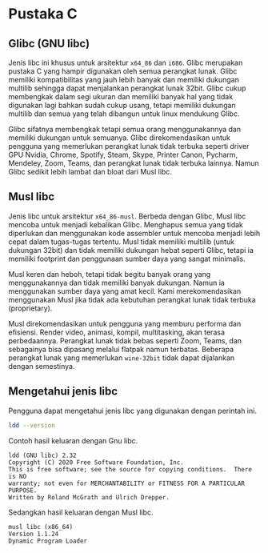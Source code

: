 # Pustaka C

## Glibc (GNU libc)

Jenis libc ini khusus untuk arsitektur `x64_86` dan `i686`. Glibc merupakan pustaka C yang hampir digunakan oleh semua perangkat lunak. Glibc memiliki kompatibilitas yang jauh lebih banyak dan memiliki dukungan multilib sehingga dapat menjalankan perangkat lunak 32bit. Glibc cukup membengkak dalam segi ukuran dan memiliki banyak hal yang tidak digunakan lagi bahkan sudah cukup usang, tetapi memiliki dukungan multilib dan semua yang telah dibangun untuk linux mendukung Glibc.

Glibc sifatnya membengkak tetapi semua orang menggunakannya dan memiliki dukungan untuk semuanya. Glibc direkomendasikan untuk pengguna yang memerlukan perangkat lunak tidak terbuka seperti driver GPU Nvidia, Chrome, Spotify, Steam, Skype, Printer Canon, Pycharm, Mendeley, Zoom, Teams, dan perangkat lunak tidak terbuka lainnya. Namun Glibc sedikit lebih lambat dan bloat dari Musl libc.

## Musl libc

Jenis libc untuk arsitektur `x64_86-musl`. Berbeda dengan Glibc, Musl libc mencoba untuk menjadi kebalikan Glibc. Menghapus semua yang tidak diperlukan dan menggunakan kode assembler untuk mencoba menjadi lebih cepat dalam tugas-tugas tertentu. Musl tidak memiliki multilib (untuk dukungan 32bit) dan tidak memiliki dukungan hebat seperti Glibc, tetapi ia memiliki footprint dan penggunaan sumber daya yang sangat minimalis.

Musl keren dan heboh, tetapi tidak begitu banyak orang yang menggunakannya dan tidak memiliki banyak dukungan. Namun ia menggunakan sumber daya yang amat kecil. Kami merekomendasikan menggunakan Musl jika tidak ada kebutuhan perangkat lunak tidak terbuka (proprietary).

Musl direkomendasikan untuk pengguna yang memburu performa dan efisiensi. Render video, animasi, kompil, multitasking, akan terasa perbedaannya. Perangkat lunak tidak bebas seperti Zoom, Teams, dan sebagainya bisa dipasang melalui flatpak namun terbatas. Beberapa perangkat lunak yang memerlukan `wine-32bit` tidak dapat dijalankan dengan semestinya.

## Mengetahui jenis libc

Pengguna dapat mengetahui jenis libc yang digunakan dengan perintah ini.

```sh
ldd --version
```

Contoh hasil keluaran dengan Gnu libc.

```
ldd (GNU libc) 2.32
Copyright (C) 2020 Free Software Foundation, Inc.
This is free software; see the source for copying conditions.  There is NO
warranty; not even for MERCHANTABILITY or FITNESS FOR A PARTICULAR PURPOSE.
Written by Roland McGrath and Ulrich Drepper.
```

Sedangkan hasil keluaran dengan Musl libc.

```
musl libc (x86_64)
Version 1.1.24
Dynamic Program Loader
```
